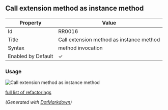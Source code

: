 ## Call extension method as instance method

| Property           | Value                                    |
| ------------------ | ---------------------------------------- |
| Id                 | RR0016                                   |
| Title              | Call extension method as instance method |
| Syntax             | method invocation                        |
| Enabled by Default | &#x2713;                                 |

### Usage

![Call extension method as instance method](../../images/refactorings/CallExtensionMethodAsInstanceMethod.png)

[full list of refactorings](Refactorings.md)

*\(Generated with [DotMarkdown](http://github.com/JosefPihrt/DotMarkdown)\)*